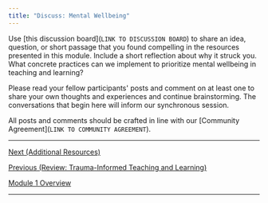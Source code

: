 ```yaml
---
title: "Discuss: Mental Wellbeing"
---
```


Use [this discussion board](`LINK TO DISCUSSION BOARD`) to share an
idea, question, or short passage that you found compelling in the
resources presented in this module. Include a short reflection about
why it struck you. What concrete practices can we implement to
prioritize mental wellbeing in teaching and learning?

Please read your fellow participants' posts and comment on at least
one to share your own thoughts and experiences and continue
brainstorming. The conversations that begin here will inform our
synchronous session.

All posts and comments should be crafted in line with our [Community
Agreement](`LINK TO COMMUNITY AGREEMENT`).

---

[Next (Additional Resources)](./additional-resources-1.md)

[Previous (Review: Trauma-Informed Teaching and
Learning)](./titl.md)

[Module 1 Overview](./module1.md)

---

